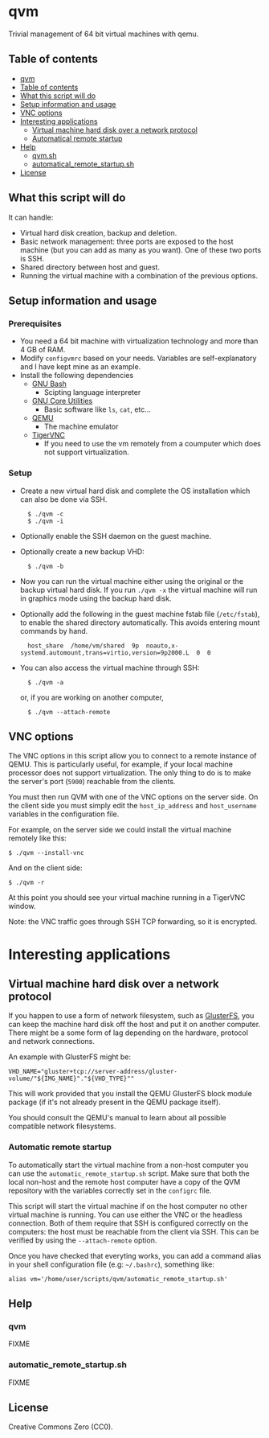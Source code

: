 # qvm

Trivial management of 64 bit virtual machines with qemu.

## Table of contents

[](TOC)

- [qvm](#qvm)
- [Table of contents](#table-of-contents)
- [What this script will do](#what-this-script-will-do)
- [Setup information and usage](#setup-information-and-usage)
- [VNC options](#vnc-options)
- [Interesting applications](#interesting-applications)
    - [Virtual machine hard disk over a network protocol](#virtual-machine-hard-disk-over-a-network-protocol)
    - [Automatical remote startup](#automatical-remote-startup)
- [Help](#help)
    - [qvm.sh](#qvmsh)
    - [automatical_remote_startup.sh](#automatical_remote_startupsh)
- [License](#license)

[](TOC)

## What this script will do

It can handle:

- Virtual hard disk creation, backup and deletion.
- Basic network management: three ports are exposed to the host
  machine (but you can add as many as you want). One of these two ports is 
  SSH.
- Shared directory between host and guest.
- Running the virtual machine with a combination of the previous options.

## Setup information and usage

### Prerequisites

- You need a 64 bit machine with virtualization technology and more than 4 GB 
  of RAM.
- Modify `configvmrc` based on your needs.
  Variables are self-explanatory and I have kept mine 
  as an example.
- Install the following dependencies
  - [GNU Bash](http://www.gnu.org/software/bash/bash.html)
    - Scipting language interpreter
  - [GNU Core Utilities](https://www.gnu.org/software/coreutils/)
    - Basic software like `ls`, `cat`, etc...
  - [QEMU](https://www.qemu.org/)
    - The machine emulator
  - [TigerVNC](http://www.tigervnc.org)
    - If you need to use the vm remotely from a coumputer which does not 
      support virtualization.

### Setup

- Create a new virtual hard disk and complete the OS installation which 
  can also be done via SSH.

        $ ./qvm -c
        $ ./qvm -i

- Optionally enable the SSH daemon on the guest machine.
- Optionally create a new backup VHD:

        $ ./qvm -b

- Now you can run the virtual machine either using the original or the backup 
  virtual hard disk. If you run `./qvm -x` the virtual machine will run in 
  graphics mode using the backup hard disk.
- Optionally add the following in the guest machine fstab file (`/etc/fstab`), 
  to enable the shared directory automatically. This avoids entering mount 
  commands by hand.

        host_share  /home/vm/shared  9p  noauto,x-systemd.automount,trans=virtio,version=9p2000.L  0  0

- You can also access the virtual machine through SSH:

        $ ./qvm -a

  or, if you are working on another computer,

        $ ./qvm --attach-remote

## VNC options

The VNC options in this script allow you to connect to a remote instance of 
QEMU. This is particularly useful, for example, if your local machine 
processor does not support virtualization. The only thing to do is to make 
the server's port (`5900`) reachable from the clients.

You must then run QVM with one of the VNC options on the server side.
On the client side you must simply edit the `host_ip_address` and 
`host_username` variables in the configuration file.

For example, on the server side we could install the virtual machine remotely 
like this:

    $ ./qvm --install-vnc

And on the client side:

    $ ./qvm -r

At this point you should see your virtual machine running in a TigerVNC window.

Note: the VNC traffic goes through SSH TCP forwarding, so it is encrypted.

# Interesting applications

## Virtual machine hard disk over a network protocol

If you happen to use a form of network filesystem, such as 
[GlusterFS](http://docs.gluster.org/en/latest/),
you can keep the machine hard disk off the host and put it on another computer.
There might be a some form of lag depending on the hardware, protocol and 
network connections.

An example with GlusterFS might be:

    VHD_NAME="gluster+tcp://server-address/gluster-volume/"${IMG_NAME}"."${VHD_TYPE}""

This will work provided that you install the QEMU GlusterFS block module 
package (if it's not already present in the QEMU package itself).

You should consult the QEMU's manual to learn about all possible compatible 
network filesystems.

### Automatic remote startup

To automatically start the virtual machine from a non-host computer you can
use the `automatic_remote_startup.sh` script. Make sure that both the local 
non-host and the remote host computer have a copy of the QVM repository with 
the variables correctly set in the `configrc` file.

This script will start the virtual machine if on the host computer no other
virtual machine is running. You can use either the VNC or the headless 
connection. Both of them require that SSH is configured correctly on the  
computers: the host must be reachable from the client via SSH.
This can be verified by using the `--attach-remote` option.

Once you have checked that everyting works, you can add a command alias in 
your shell configuration file (e.g: `~/.bashrc`), something like:

    alias vm='/home/user/scripts/qvm/automatic_remote_startup.sh'

## Help

### qvm

FIXME

### automatic_remote_startup.sh

FIXME

## License

Creative Commons Zero (CC0).
